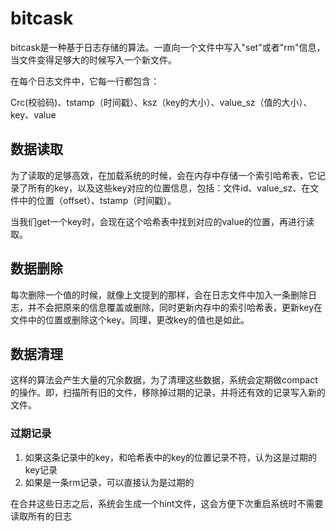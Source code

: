 # bitcask

bitcask是一种基于日志存储的算法。一直向一个文件中写入"set"或者"rm"信息，当文件变得足够大的时候写入一个新文件。

在每个日志文件中，它每一行都包含：

Crc(校验码)、tstamp（时间戳）、ksz（key的大小）、value_sz（值的大小）、key、value

## 数据读取

为了读取的足够高效，在加载系统的时候，会在内存中存储一个索引哈希表，它记录了所有的key，以及这些key对应的位置信息，包括：文件id、value_sz、在文件中的位置（offset）、tstamp（时间戳）。

当我们get一个key时，会现在这个哈希表中找到对应的value的位置，再进行读取。

## 数据删除

每次删除一个值的时候，就像上文提到的那样，会在日志文件中加入一条删除日志，并不会把原来的信息覆盖或删除，同时更新内存中的索引哈希表，更新key在文件中的位置或删除这个key。同理，更改key的值也是如此。

## 数据清理

这样的算法会产生大量的冗余数据，为了清理这些数据，系统会定期做compact的操作。即，扫描所有旧的文件，移除掉过期的记录，并将还有效的记录写入新的文件。

### 过期记录

1. 如果这条记录中的key，和哈希表中的key的位置记录不符，认为这是过期的key记录
2. 如果是一条rm记录，可以直接认为是过期的

在合并这些日志之后，系统会生成一个hint文件，这会方便下次重启系统时不需要读取所有的日志